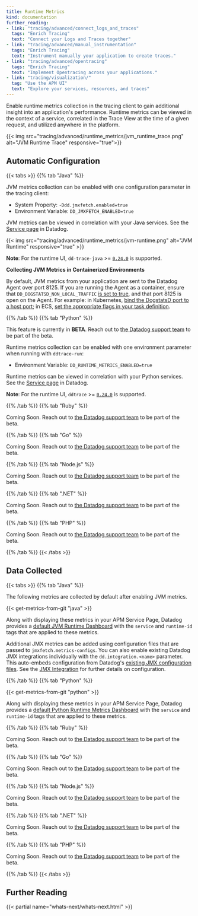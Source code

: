 ```yaml
---
title: Runtime Metrics
kind: documentation
further_reading:
- link: "tracing/advanced/connect_logs_and_traces"
  tags: "Enrich Tracing"
  text: "Connect your Logs and Traces together"
- link: "tracing/advanced/manual_instrumentation"
  tags: "Enrich Tracing"
  text: "Instrument manually your application to create traces."
- link: "tracing/advanced/opentracing"
  tags: "Enrich Tracing"
  text: "Implement Opentracing across your applications."
- link: "tracing/visualization/"
  tag: "Use the APM UI"
  text: "Explore your services, resources, and traces"
---
```


Enable runtime metrics collection in the tracing client to gain additional insight into an application's performance. Runtime metrics can be viewed in the context of a service, correlated in the Trace View at the time of a given request, and utilized anywhere in the platform.

{{< img src="tracing/advanced/runtime_metrics/jvm_runtime_trace.png" alt="JVM Runtime Trace" responsive="true">}}

## Automatic Configuration

{{< tabs >}}
{{% tab "Java" %}}

JVM metrics collection can be enabled with one configuration parameter in the tracing client:

* System Property: `-Ddd.jmxfetch.enabled=true`
* Environment Variable: `DD_JMXFETCH_ENABLED=true`

JVM metrics can be viewed in correlation with your Java services. See the [Service page][1] in Datadog.

{{< img src="tracing/advanced/runtime_metrics/jvm-runtime.png" alt="JVM Runtime" responsive="true" >}}

**Note**: For the runtime UI, `dd-trace-java` >= [`0.24.0`][2] is supported.

**Collecting JVM Metrics in Containerized Environments**

By default, JVM metrics from your application are sent to the Datadog Agent over port 8125. If you are running the Agent as a container, ensure that `DD_DOGSTATSD_NON_LOCAL_TRAFFIC` [is set to true][3], and that port 8125 is open on the Agent. For example: in Kubernetes, [bind the DogstatsD port to a host port][4]; in ECS, [set the appropriate flags in your task definition][5].


[1]: https://app.datadoghq.com/apm/services
[2]: https://github.com/DataDog/dd-trace-java/releases/tag/v0.24.0
[3]: /agent/docker/#dogstatsd-custom-metrics
[4]: /agent/kubernetes/dogstatsd/#bind-the-dogstatsd-port-to-a-host-port
[5]: /integrations/amazon_ecs/?tab=python#create-an-ecs-task
{{% /tab %}}
{{% tab "Python" %}}

<div class="alert alert-info">
This feature is currently in <strong>BETA</strong>.
Reach out to <a href="/help">the Datadog support team</a> to be part of the beta.
</div>

Runtime metrics collection can be enabled with one environment parameter when running with `ddtrace-run`:

* Environment Variable: `DD_RUNTIME_METRICS_ENABLED=true`

Runtime metrics can be viewed in correlation with your Python services. See the [Service page][1] in Datadog.

**Note**: For the runtime UI, `ddtrace` >= [`0.24.0`][2] is supported.

[1]: https://app.datadoghq.com/apm/services
[2]: https://github.com/DataDog/dd-trace-py/releases/tag/v0.24.0
{{% /tab %}}
{{% tab "Ruby" %}}

Coming Soon. Reach out to [the Datadog support team][1] to be part of the beta.

[1]: /help
{{% /tab %}}
{{% tab "Go" %}}

Coming Soon. Reach out to [the Datadog support team][1] to be part of the beta.


[1]: /help
{{% /tab %}}
{{% tab "Node.js" %}}

Coming Soon. Reach out to [the Datadog support team][1] to be part of the beta.


[1]: /help
{{% /tab %}}
{{% tab ".NET" %}}

Coming Soon. Reach out to [the Datadog support team][1] to be part of the beta.


[1]: /help
{{% /tab %}}
{{% tab "PHP" %}}

Coming Soon. Reach out to [the Datadog support team][1] to be part of the beta.


[1]: /help
{{% /tab %}}
{{< /tabs >}}

## Data Collected

{{< tabs >}}
{{% tab "Java" %}}

The following metrics are collected by default after enabling JVM metrics.

{{< get-metrics-from-git "java" >}}

Along with displaying these metrics in your APM Service Page, Datadog provides a [default JVM Runtime Dashboard][1] with the `service` and `runtime-id` tags that are applied to these metrics.

Additional JMX metrics can be added using configuration files that are passed to `jmxfetch.metrics-configs`. You can also enable existing Datadog JMX integrations individually with the `dd.integration.<name>` parameter. This auto-embeds configuration from Datadog's [existing JMX configuration files][2]. See the [JMX Integration][3] for further details on configuration.

[1]: https://app.datadoghq.com/dash/integration/256/jvm-runtime-metrics
[2]: https://github.com/DataDog/integrations-core/search?q=jmx_metrics&unscoped_q=jmx_metrics
[3]: /integrations/java/#configuration
{{% /tab %}}
{{% tab "Python" %}}

{{< get-metrics-from-git "python" >}}

Along with displaying these metrics in your APM Service Page, Datadog provides a [default Python Runtime Metrics Dashboard][1] with the `service` and `runtime-id` tags that are applied to these metrics.

[1]: https://app.datadoghq.com/dash/integration/30267/python-runtime-metrics
{{% /tab %}}
{{% tab "Ruby" %}}

Coming Soon. Reach out to [the Datadog support team][1] to be part of the beta.

[1]: /help
{{% /tab %}}
{{% tab "Go" %}}

Coming Soon. Reach out to [the Datadog support team][1] to be part of the beta.


[1]: /help
{{% /tab %}}
{{% tab "Node.js" %}}

Coming Soon. Reach out to [the Datadog support team][1] to be part of the beta.


[1]: /help
{{% /tab %}}
{{% tab ".NET" %}}

Coming Soon. Reach out to [the Datadog support team][1] to be part of the beta.


[1]: /help
{{% /tab %}}
{{% tab "PHP" %}}

Coming Soon. Reach out to [the Datadog support team][1] to be part of the beta.


[1]: /help
{{% /tab %}}
{{< /tabs >}}

## Further Reading

{{< partial name="whats-next/whats-next.html" >}}
